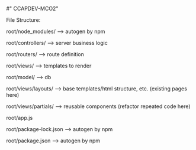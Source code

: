 #" CCAPDEV-MCO2" 

File Structure:

root/node_modules/ --> autogen by npm
  
root/controllers/ --> server business logic
  
root/routers/ --> route definition
  
root/views/ --> templates to render

root/model/ --> db
  
root/views/layouts/  --> base templates/html structure, etc. (existing pages here)
    
root/views/partials/ --> reusable components (refactor repeated code here)
    
root/app.js
  
root/package-lock.json --> autogen by npm
  
root/package.json --> autogen by npm
